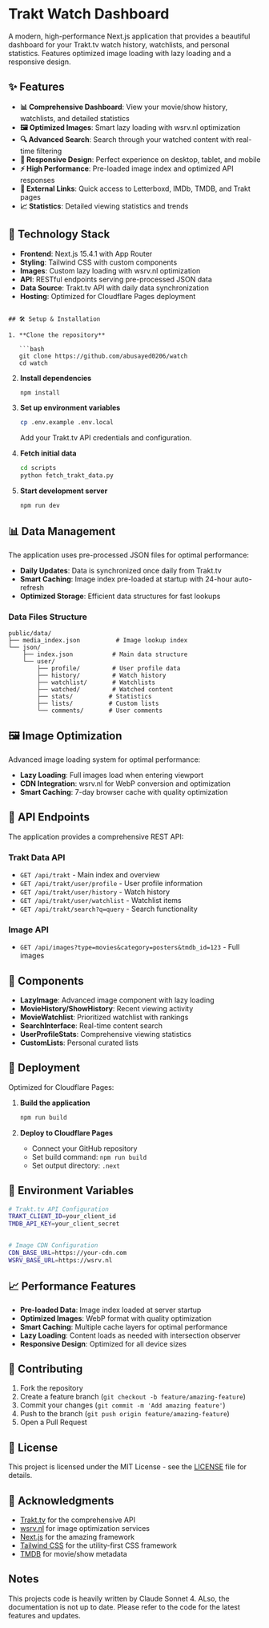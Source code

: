 # Trakt Watch Dashboard

A modern, high-performance Next.js application that provides a beautiful dashboard for your Trakt.tv watch history, watchlists, and personal statistics. Features optimized image loading with lazy loading and a responsive design.

## ✨ Features

- **📊 Comprehensive Dashboard**: View your movie/show history, watchlists, and detailed statistics
- **🖼️ Optimized Images**: Smart lazy loading with wsrv.nl optimization
- **🔍 Advanced Search**: Search through your watched content with real-time filtering
- **📱 Responsive Design**: Perfect experience on desktop, tablet, and mobile
- **⚡ High Performance**: Pre-loaded image index and optimized API responses
- **🎯 External Links**: Quick access to Letterboxd, IMDb, TMDB, and Trakt pages
- **📈 Statistics**: Detailed viewing statistics and trends

## 🚀 Technology Stack

- **Frontend**: Next.js 15.4.1 with App Router
- **Styling**: Tailwind CSS with custom components
- **Images**: Custom lazy loading with wsrv.nl optimization
- **API**: RESTful endpoints serving pre-processed JSON data
- **Data Source**: Trakt.tv API with daily data synchronization
- **Hosting**: Optimized for Cloudflare Pages deployment

````

## 🛠️ Setup & Installation

1. **Clone the repository**

   ```bash
   git clone https://github.com/abusayed0206/watch
   cd watch
````

2. **Install dependencies**

   ```bash
   npm install
   ```

3. **Set up environment variables**

   ```bash
   cp .env.example .env.local
   ```

   Add your Trakt.tv API credentials and configuration.

4. **Fetch initial data**

   ```bash
   cd scripts
   python fetch_trakt_data.py
   ```

5. **Start development server**
   ```bash
   npm run dev
   ```

## 📊 Data Management

The application uses pre-processed JSON files for optimal performance:

- **Daily Updates**: Data is synchronized once daily from Trakt.tv
- **Smart Caching**: Image index pre-loaded at startup with 24-hour auto-refresh
- **Optimized Storage**: Efficient data structures for fast lookups

### Data Files Structure

```
public/data/
├── media_index.json          # Image lookup index
└── json/
    ├── index.json           # Main data structure
    └── user/
        ├── profile/         # User profile data
        ├── history/         # Watch history
        ├── watchlist/       # Watchlists
        ├── watched/         # Watched content
        ├── stats/          # Statistics
        ├── lists/          # Custom lists
        └── comments/       # User comments
```

## 🖼️ Image Optimization

Advanced image loading system for optimal performance:

- **Lazy Loading**: Full images load when entering viewport
- **CDN Integration**: wsrv.nl for WebP conversion and optimization
- **Smart Caching**: 7-day browser cache with quality optimization

## 🔧 API Endpoints

The application provides a comprehensive REST API:

### Trakt Data API

- `GET /api/trakt` - Main index and overview
- `GET /api/trakt/user/profile` - User profile information
- `GET /api/trakt/user/history` - Watch history
- `GET /api/trakt/user/watchlist` - Watchlist items
- `GET /api/trakt/search?q=query` - Search functionality

### Image API

- `GET /api/images?type=movies&category=posters&tmdb_id=123` - Full images

## 📱 Components

- **LazyImage**: Advanced image component with lazy loading
- **MovieHistory/ShowHistory**: Recent viewing activity
- **MovieWatchlist**: Prioritized watchlist with rankings
- **SearchInterface**: Real-time content search
- **UserProfileStats**: Comprehensive viewing statistics
- **CustomLists**: Personal curated lists

## 🚀 Deployment

Optimized for Cloudflare Pages:

1. **Build the application**

   ```bash
   npm run build
   ```

2. **Deploy to Cloudflare Pages**
   - Connect your GitHub repository
   - Set build command: `npm run build`
   - Set output directory: `.next`

## 🔐 Environment Variables

```bash
# Trakt.tv API Configuration
TRAKT_CLIENT_ID=your_client_id
TMDB_API_KEY=your_client_secret


# Image CDN Configuration
CDN_BASE_URL=https://your-cdn.com
WSRV_BASE_URL=https://wsrv.nl

```

## 📈 Performance Features

- **Pre-loaded Data**: Image index loaded at server startup
- **Optimized Images**: WebP format with quality optimization
- **Smart Caching**: Multiple cache layers for optimal performance
- **Lazy Loading**: Content loads as needed with intersection observer
- **Responsive Design**: Optimized for all device sizes

## 🤝 Contributing

1. Fork the repository
2. Create a feature branch (`git checkout -b feature/amazing-feature`)
3. Commit your changes (`git commit -m 'Add amazing feature'`)
4. Push to the branch (`git push origin feature/amazing-feature`)
5. Open a Pull Request

## 📄 License

This project is licensed under the MIT License - see the [LICENSE](LICENSE) file for details.

## 🙏 Acknowledgments

- [Trakt.tv](https://trakt.tv) for the comprehensive API
- [wsrv.nl](https://wsrv.nl) for image optimization services
- [Next.js](https://nextjs.org) for the amazing framework
- [Tailwind CSS](https://tailwindcss.com) for the utility-first CSS framework
- [TMDB](https://themoviedb.org) for movie/show metadata

## Notes

This projects code is heavily written by Claude Sonnet 4. ALso, the documentation is not up to date. Please refer to the code for the latest features and updates.
